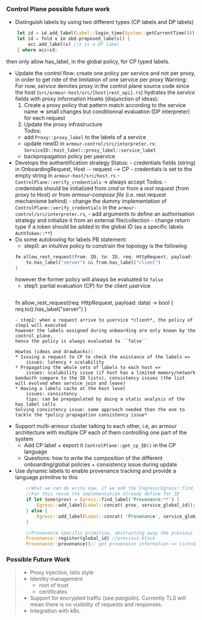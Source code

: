 ###  Control Plane possible future work

* Distinguish labels by using two different types (CP labels and DP labels) 
```rust
    let id = id.add_label(Label::login_time(System::getCurrentTime())); //CP label
    let id = fold x in obd.proposed_labels() {
		acc.add_label(x) //x is a DP label 
	} where acc=id;
```
then only allow has_label, in the global policy, for CP typed labels.
* Update the control flow: create one policy per service and not per proxy, in order to get ride of the limitation of one service per proxy
	Warning: For now, *service* denotes proxy in the control plane source code since the host (``src/armour-host/src/[host|rest_api].rs``) hydrates the *service* fields with proxy information
	Howto (disjunction of ideas): 
	1. Create a proxy policy that pattern match according to the service name => small changes but conditionnal evaluation (DP interpreter) for each request
	2. Update the proxy infrastructure  
    Todos:
    - add ``Proxy::proxy_label`` to the labels of a service
    - update newID in ``armour-control/src/interpreter.rs``: ``ServiceID::host_label::proxy_label::service_label``
    - backpropagation policy per µservice 
* Develops the authentification strategy
	Status:
		- credentials fields (string) in OnboardingRequest, Host -- request --> CP
		- credentials is set to the empty string in ``armour-host/src/host.rs``
		- ``ControlPlane::verify_credentials`` -> always accept
  	Todos:
	  	- credentials should be initialized from *cmd* or from a *rest request* (from proxy to Host) or from *armour-compose file* (i.e. rest request mechanisme behind)
        - change the dummy implementation of ``ControlPlane::verify_credentials`` in the ``armour-control/src/interpreter.rs``,
            - add arguments to define an authorisation strategy and initialize it from an external file/collection
            - change return type if a token should be added to the global ID (as a specific labels ``AuthToken::**``)
* Do some autoboxing for labels
	PB statement:
	- step0: an intuitive policy to constrain the topology is the following 
	```rust
	fn allow_rest_request(from: ID, to: ID, req: HttpRequest, payload: data) -> bool {
		to.has_label("server") && from.has_label("client")
	}
	```
	however the former policy will always be evaluated to ``false``
	- step1: partial evaluation (CP) for the client µservice
		```rust
	fn allow_rest_request(req: HttpRequest, payload: data) -> bool {
		req.to().has_label("server")
	}
	```
	- step2: when a request arrive to µservice *client*, the policy of step1 will executed
	however the labels assigned during onboarding are only known by the control plane,
	hence the policy is always evaluated to ``false``
	
	Howtos (ideas and drawbacks):
	* Issuing a request to CP to check the existance of the labels => 
		issues: latency + scalability
	* Propagating the whole sets of labels to each host => 
		issues: scalability issue (if host has a limited memory/network bandwith compare to the ID lists), consistency issues (the list will evolved when service join and leave)
	* Having a labels cache at the host level
		issues: consistency 
		tips: can be prepopulated by doing a static analysis of the has_label calls		
	Solving consistency issue: same approach needed than the one to tackle the *policy propagation consistency issue* 		
* Support multi-armour cluster talking to each other, i.e, an armour architecture with multiple CP each of them controlling one part of the system
	* Add CP label + export it ``ControlPlane::get_cp_ID()`` in the CP language
	* Questions: how to write the composition of the different onboarding/global policies + consistency issue during update	
* Use dynamic labels to enable provenance tracking and provide a language primitive to this
	```rust
		//What we can do write now, if we add the Ingress/Egress::find_label: pattern:Label -> Some(Label)
		//For this reuse the implementation already define for ID
		if let Some(prov) = Egress::find_label('Provenance:**') {
			Egress::add_label(Label::concat( prov, service_global_id));
		} else {
			Egress::add_label(Label::concat( 'Provenance', service_global_id));
		}

		//Provenance specific primitive, abstracting away the previous block
		Provenance::register(global_id) //previous block
		Provenance::provenance()// get provenance information => List<GlobalID>, just by splitting the label and removing the Provenance:: header
	```

### Possible Future Work

> * Proxy injection, istio style
> * Identity management
>     * root of trust
>     * certificates
> * Support for encrypted traffic (see *pangolin*). Currently TLS will mean there is no visibility of requests and responses.
> * Integration with k8s.  
